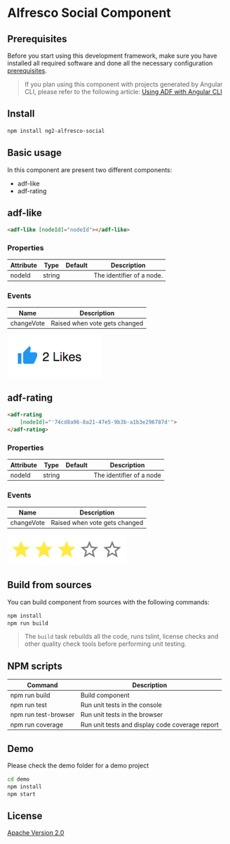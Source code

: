 # Alfresco Social Component

## Prerequisites

Before you start using this development framework, make sure you have installed all required software and done all the
necessary configuration [prerequisites](https://github.com/Alfresco/alfresco-ng2-components/blob/master/PREREQUISITES.md).

> If you plan using this component with projects generated by Angular CLI, please refer to the following article: [Using ADF with Angular CLI](https://github.com/Alfresco/alfresco-ng2-components/wiki/Angular-CLI)

## Install

```sh
npm install ng2-alfresco-social
```

## Basic usage

In this component are present two different components:

* adf-like
* adf-rating

## adf-like

```html
<adf-like [nodeId]="nodeId"></adf-like>
``` 

### Properties

| Attribute | Type | Default | Description |
| --- | --- | --- | --- |
| nodeId | string | | The identifier of a node.| 

### Events

| Name | Description |
| --- | --- |
| changeVote | Raised when vote gets changed |

![Custom columns](docs/assets/social1.png)                         

## adf-rating

```html
<adf-rating  
    [nodeId]="'74cd8a96-8a21-47e5-9b3b-a1b3e296787d'">
</adf-rating>
``` 

### Properties

| Attribute | Type | Default | Description |
| --- | --- | --- | --- |
| nodeId | string | | The identifier of a node |

### Events

| Name | Description |
| --- | --- |
| changeVote | Raised when vote gets changed |

![Custom columns](docs/assets/social2.png)                         

## Build from sources

You can build component from sources with the following commands:

```sh
npm install
npm run build
```

> The `build` task rebuilds all the code, runs tslint, license checks 
> and other quality check tools before performing unit testing.

## NPM scripts

| Command | Description |
| --- | --- |
| npm run build | Build component |
| npm run test | Run unit tests in the console |
| npm run test-browser | Run unit tests in the browser
| npm run coverage | Run unit tests and display code coverage report |

## Demo

Please check the demo folder for a demo project

```sh
cd demo
npm install
npm start
```

## License

[Apache Version 2.0](https://github.com/Alfresco/alfresco-ng2-components/blob/master/LICENSE)
